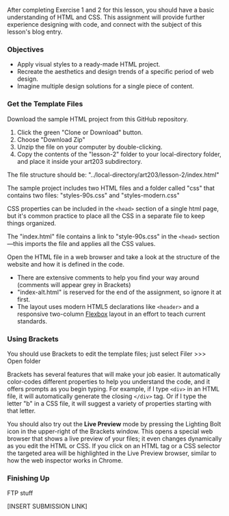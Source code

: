 After completing Exercise 1 and 2 for this lesson, you should have a basic understanding of HTML and CSS. This assignment will provide further experience designing with code, and connect with the subject of this lesson's blog entry.

### Objectives

* Apply visual styles to a ready-made HTML project. 
* Recreate the aesthetics and design trends of a specific period of web design.
* Imagine multiple design solutions for a single piece of content. 

### Get the Template Files

Download the sample HTML project from this GitHub repository.

1. Click the green "Clone or Download" button.
2. Choose "Download Zip"
3. Unzip the file on your computer by double-clicking. 
4. Copy the contents of the "lesson-2" folder to your local-directory folder, and place it inside your art203 subdirectory. 

The file structure should be: "../local-directory/art203/lesson-2/index.html"

The sample project includes two HTML files and a folder called "css" that contains two files: "styles-90s.css" and "styles-modern.css"

CSS properties can be included in the `<head>` section of a single html page, but it's common practice to place all the CSS in a separate file to keep things organized.

The "index.html" file contains a link to "style-90s.css" in the `<head>` section—this imports the file and applies all the CSS values.

Open the HTML file in a web browser and take a look at the structure of the website and how it is defined in the code.

* There are extensive comments to help you find your way around \(comments will appear grey in Brackets\)
* "index-alt.html" is reserved for the end of the assignment, so ignore it at first. 
* The layout uses modern HTML5 declarations like `<header>` and a responsive two-column [Flexbox](https://internetingishard.com/html-and-css/flexbox/) layout in an effort to teach current standards.





### Using Brackets

You should use Brackets to edit the template files; just select Filer &gt;&gt;&gt; Open folder

Brackets has several features that will make your job easier. It automatically color-codes different properties to help you understand the code, and it offers prompts as you begin typing. For example, if I type `<div>` in an HTML file, it will automatically generate the closing `</div>` tag. Or if I type the letter "b" in a CSS file, it will suggest a variety of properties starting with that letter.

You should also try out the **Live Preview** mode by pressing the Lighting Bolt icon in the upper-right of the Brackets window. This opens a special web browser that shows a live preview of your files; it even changes dynamically as you edit the HTML or CSS. If you click on an HTML tag or a CSS selector the targeted area will be highlighted in the Live Preview browser, similar to how the web inspector works in Chrome.

### Finishing Up

FTP stuff

\[INSERT SUBMISSION LINK\]

